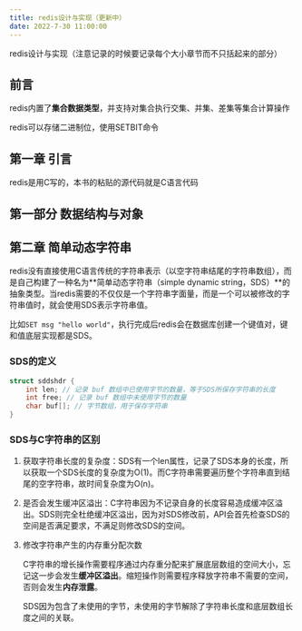 ```yaml
---
title: redis设计与实现（更新中）
date: 2022-7-30 11:00:00
---
```


redis设计与实现（注意记录的时候要记录每个大小章节而不只括起来的部分）

## 前言

redis内置了**集合数据类型**，并支持对集合执行交集、并集、差集等集合计算操作

redis可以存储二进制位，使用SETBIT命令

## 第一章 引言

redis是用C写的，本书的粘贴的源代码就是C语言代码

## 第一部分 数据结构与对象

## 第二章 简单动态字符串

redis没有直接使用C语言传统的字符串表示（以空字符串结尾的字符串数组），而是自己构建了一种名为**简单动态字符串（simple dynamic string，SDS）**的抽象类型。当redis需要的不仅仅是一个字符串字面量，而是一个可以被修改的字符串值时，就会使用SDS表示字符串值。

比如`SET msg "hello world"`，执行完成后redis会在数据库创建一个键值对，键和值底层实现都是SDS。

### SDS的定义

```c
struct sddshdr {
	int len; // 记录 buf 数组中已使用字节的数量，等于SDS所保存字符串的长度
	int free; // 记录 buf 数组中未使用字节的数量
	char buf[]; // 字节数组，用于保存字符串
}
```

### SDS与C字符串的区别

1. 获取字符串长度的复杂度：SDS有一个len属性，记录了SDS本身的长度，所以获取一个SDS长度的复杂度为O(1)。而C字符串需要遍历整个字符串直到结尾的空字符串，故时间复杂度为O(n)。

2. 是否会发生缓冲区溢出：C字符串因为不记录自身的长度容易造成缓冲区溢出。SDS则完全杜绝缓冲区溢出，因为对SDS修改前，API会首先检查SDS的空间是否满足要求，不满足则修改SDS的空间。

3. 修改字符串产生的内存重分配次数

   C字符串的增长操作需要程序通过内存重分配来扩展底层数组的空间大小，忘记这一步会发生**缓冲区溢出**。缩短操作则需要程序释放字符串不需要的空间，否则会发生**内存泄露**。

   SDS因为包含了未使用的字节，未使用的字节解除了字符串长度和底层数组长度之间的关联。

